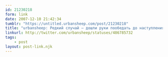 ```yaml
---
id: 21230218
form: link
date: 2007-12-10 21:42:34
tumblr: "https://untitled.urbansheep.com/post/21230218"
title: "urbansheep: Редкий случай — дошли руки пообедать до наступления 2200. На улице очень хорошо. Повод прогуляться до театральной площади на пути домой."
linkurl: http://twitter.com/urbansheep/statuses/486785732
tags:
    - post
layout: post-link.njk
---
```


